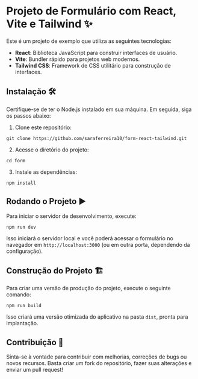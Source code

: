 # Projeto de Formulário com React, Vite e Tailwind ✨

Este é um projeto de exemplo que utiliza as seguintes tecnologias:

- **React**: Biblioteca JavaScript para construir interfaces de usuário.
- **Vite**: Bundler rápido para projetos web modernos.
- **Tailwind CSS**: Framework de CSS utilitário para construção de interfaces.

## Instalação 🛠️

Certifique-se de ter o Node.js instalado em sua máquina. Em seguida, siga os passos abaixo:

1. Clone este repositório:

```
git clone https://github.com/saraferreira10/form-react-tailwind.git
```

2. Acesse o diretório do projeto:

```
cd form
```

3. Instale as dependências:

```
npm install
```

## Rodando o Projeto ▶️

Para iniciar o servidor de desenvolvimento, execute:

```
npm run dev
```

Isso iniciará o servidor local e você poderá acessar o formulário no navegador em `http://localhost:3000` (ou em outra porta, dependendo da configuração).

## Construção do Projeto 🏗️

Para criar uma versão de produção do projeto, execute o seguinte comando:

```
npm run build
```

Isso criará uma versão otimizada do aplicativo na pasta `dist`, pronta para implantação.

## Contribuição 🤝

Sinta-se à vontade para contribuir com melhorias, correções de bugs ou novos recursos. Basta criar um fork do repositório, fazer suas alterações e enviar um pull request!
